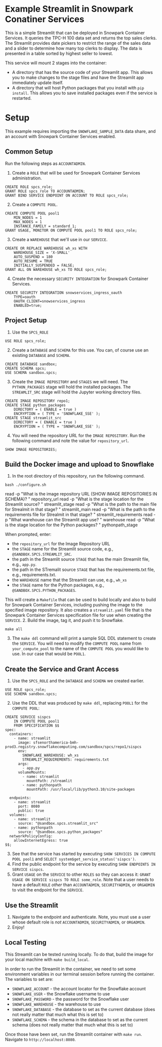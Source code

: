 # Example Streamlit in Snowpark Conatiner Services
This is a simple Streamlit that can be deployed in 
Snowpark Container Services. It queries the TPC-H 100 
data set and returns the top sales clerks. The Streamlit
provides date pickers to restrict the range of the sales
data and a slider to determine how many top clerks to display.
The data is presented in a table sorted by highest seller
to lowest.

This service will mount 2 stages into the container:
* A directory that has the source code of your Streamlit app. 
  This allows you to make changes to the stage files and have
  the Streamlit app immediately update itself.
* A directory that will host Python packages that you install
  with `pip install`. This allows you to save installed packages
  even if the service is restarted.


# Setup
This example requires importing the `SNOWFLAKE_SAMPLE_DATA`
data share, and an account with Snowpark Container Services
enabled.

## Common Setup
Run the following steps as `ACCOUNTADMIN`.
1. Create a `ROLE` that will be used for Snowpark Container Services administration.
```
CREATE ROLE spcs_role;
GRANT ROLE spcs_role TO ACCOUNTADMIN;
GRANT BIND SERVICE ENDPOINT ON ACCOUNT TO ROLE spcs_role;
```
2. Create a `COMPUTE POOL`.
```
CREATE COMPUTE POOL pool1
    MIN_NODES = 1
    MAX_NODES = 1
    INSTANCE_FAMILY = standard_1;
GRANT USAGE, MONITOR ON COMPUTE POOL pool1 TO ROLE spcs_role;
```
3. Create a `WAREHOUSE` that we'll use in our `SERVICE`.
```
CREATE OR REPLACE WAREHOUSE wh_xs WITH
    WAREHOUSE_SIZE = 'X-SMALL'
    AUTO_SUSPEND = 180
    AUTO_RESUME = TRUE
    INITIALLY_SUSPENDED = FALSE;
GRANT ALL ON WAREHOUSE wh_xs TO ROLE spcs_role;
```
4. Create the necessary `SECURITY INTEGRATION` for Snowpark Container Services.
```
CREATE SECURITY INTEGRATION snowservices_ingress_oauth
    TYPE=oauth
    OAUTH_CLIENT=snowservices_ingress
    ENABLED=true;
```

## Project Setup
1. Use the `SPCS_ROLE`
```
USE ROLE spcs_role;
```
2. Create a `DATABASE` and `SCHEMA` for this use. You can, of course use
  an existing `DATABASE` and `SCHEMA`.
```
CREATE DATABASE sandbox;
CREATE SCHEMA spcs;
USE SCHEMA sandbox.spcs;
```
3. Create the `IMAGE REPOSITORY` and `STAGES` we will need. 
  The `PYTHON_PACKAGES` stage will hold the installed packages. The
  `STREAMLIT_SRC` stage will hold the Jupyter working directory files.
```
CREATE IMAGE REPOSITORY repo1;
CREATE STAGE python_packages 
    DIRECTORY = ( ENABLE = true ) 
    ENCRYPTION = ( TYPE = 'SNOWFLAKE_SSE' );
CREATE STAGE streamlit_src 
    DIRECTORY = ( ENABLE = true ) 
    ENCRYPTION = ( TYPE = 'SNOWFLAKE_SSE' );
```
4. You will need the repository URL for the `IMAGE REPOSITORY`. Run
  the following command and note the value for `repository_url`.
```
SHOW IMAGE REPOSITORIES;
```

## Build the Docker image and upload to Snowflake
1. In the root directory of this repository, run the following command.
```
bash ./configure.sh
```

read -p "What is the image repository URL (SHOW IMAGE REPOSITORIES IN SCHEMA)? " repository_url
read -p "What is the stage location for the Streamlit source? " streamlit_stage
read -p "What is the path to the main file for Strealmit in that stage? " streamlit_main
read -p "What is the path to the requirements file for Strealmit in that stage? " streamlit_requirements
read -p "What warehouse can the Streamlit app use? " warehouse
read -p "What is the stage location for the Python packages? " pythonpath_stage

  When prompted, enter:
  * the `repository_url` for the Image Repository URL
  * the `STAGE` name for the Streamlit source code, e.g., `@SANDBOX.SPCS.STREAMLIT_SRC`.
  * the path in the Streamlit source `STAGE` that has the main Streamlit file, e.g., `app.py`.
  * the path in the STremalit source `STAGE` that has the requirements.txt file, e.g., requirements.txt.
  * the `WAREHOUSE` name that the Streamlit can use, e.g., `wh_xs`
  * the `STAGE` name for the Python packages, e.g., `@SANDBOX.SPCS.PYTHON_PACKAGES`.

  This will create a `Makefile` that can be used to build locally and also
  to build for Snowpark Container Services, including pushing the image to
  the specified image repository. It also creates a `streamlit.yaml` file that is
  the Snowpark Container Services specification file for use when creating the `SERVICE`.
2. Build the image, tag it, and push it to Snowflake.
```
make all
```
3. The `make ddl` command will print a sample SQL DDL statement to create
  the `SERVICE`. You will need to modify the `COMPUTE POOL` name from `your_compute_pool`
  to the name of the `COMPUTE POOL` you would like to use. In our case that 
  would be `POOL1`.

## Create the Service and Grant Access
1. Use the `SPCS_ROLE` and the `DATABASE` and `SCHEMA` we created earlier.
```
USE ROLE spcs_role;
USE SCHEMA sandbox.spcs;
```
2. Use the DDL that was produced by `make ddl`, replacing `POOL1` for the 
  `COMPUTE POOL`:
```
CREATE SERVICE sispcs
    IN COMPUTE POOL pool1
    FROM SPECIFICATION $$
spec:
  containers:
    - name: streamlit
      image: sfsenorthamerica-bmh-prod3.registry.snowflakecomputing.com/sandbox/spcs/repo1/sispcs
      env:
        SNOWFLAKE_WAREHOUSE: wh_xs
        STREAMLIT_REQUIREMENTS: requirements.txt
      args:
        - app.py
      volumeMounts:
        - name: streamlit
          mountPath: /streamlit
        - name: pythonpath
          mountPath: /usr/local/lib/python3.10/site-packages

  endpoints:
    - name: streamlit
      port: 8080
      public: true
  volumes:
    - name: streamlit
      source: "@sandbox.spcs.streamlit_src"
    - name: pythonpath
      source: "@sandbox.spcs.python_packages"
  networkPolicyConfig:
    allowInternetEgress: true
$$;
```
3. See that the service has started by executing `SHOW SERVICES IN COMPUTE POOL pool1` 
  and `SELECT system$get_service_status('sispcs')`.
4. Find the public endpoint for the service by executing `SHOW ENDPOINTS IN SERVICE sispcs`.
5. Grant `USAGE` on the `SERVICE` to other `ROLES` so they can access it: 
  `GRANT USAGE ON SERVICE sispcs TO ROLE some_role`.
  Note that a user needs to have a default `ROLE` _other_ than `ACCOUNTADMIN`,
  `SECURITYADMIN`, or `ORGADMIN` to visit the endpoint for the `SERVICE`.

## Use the Streamlit
1. Navigate to the endpoint and authenticate. Note, you must use a user whose
   default role is _not_ `ACCOUNTADMIN`, `SECURITYADMIN`, or `ORGADMIN`.
2. Enjoy!


## Local Testing
This Streamlit can be tested running locally. To do that, build the
image for your local machine with `make build_local`.

In order to run the Streamlit in the container, we need to set some 
environment variables in our terminal session before running the 
container. The variables to set are:
* `SNOWFLAKE_ACCOUNT` - the account locator for the Snowflake account
* `SNOWFLAKE_USER` - the Snowflake username to use
* `SNOWFLAKE_PASSWORD` - the password for the Snowflake user
* `SNOWFLAKE_WAREHOUSE` - the warehouse to use
* `SNOWFLAKE_DATABASE` - the database to set as the current database (does not really matter that much what this is set to)
* `SNOWFLAKE_SCHEMA` - the schema in the database to set as the current schema (does not really matter that much what this is set to)

Once those have been set, run the Streamlit container with `make run`. Navigate
to `http://localhost:8080`.